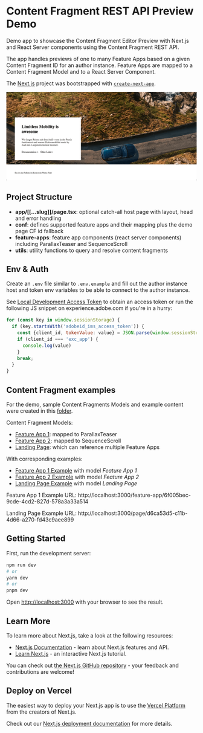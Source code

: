 # Content Fragment REST API Preview Demo

Demo app to showcase the Content Fragment Editor Preview with Next.js and React Server components using the Content Fragment REST API. 

The app handles previews of one to many Feature Apps based on a given Content Fragment ID for an author instance. Feature Apps are mapped to a Content Fragment Model and to a React Server Component.   

The [Next.js](https://nextjs.org/) project was bootstrapped with [`create-next-app`](https://github.com/vercel/next.js/tree/canary/packages/create-next-app).

![demo](docs/images/demo.png) 

## Project Structure

- **app/[[...slug]]/page.tsx**: optional catch-all host page with layout, head and error handling 
- **conf**: defines supported feature apps and their mapping plus the demo page CF id fallback
- **feature-apps**: feature app components (react server components) including ParallaxTeaser and SequenceScroll
- **utils**: utility functions to query and resolve content fragments     

## Env & Auth

Create an `.env` file similar to `.env.example` and fill out the author instance host and token env variables to be able to connect to the author instance.

See [Local Development Access Token](https://experienceleague.adobe.com/docs/experience-manager-learn/getting-started-with-aem-headless/authentication/local-development-access-token.html?lang=en) to obtain an access token or run the following JS snippet on experience.adobe.com if you're in a hurry:

```js
for (const key in window.sessionStorage) {
  if (key.startsWith('adobeid_ims_access_token')) {
    const {client_id, tokenValue: value} = JSON.parse(window.sessionStorage[key]);
    if (client_id === 'exc_app') {
      console.log(value)
    }
    break;
  }
}
```

## Content Fragment examples

For the demo, sample Content Fragments Models and example content were created in this [folder](https://experience.adobe.com/?repo=author-p98108-e908839.adobeaemcloud.com#/@audiag/aem/cf/admin/content/dam/live-preview/en). 

Content Fragment Models: 
- [Feature App 1](https://author-p98108-e908839.adobeaemcloud.com/ui#/aem/mnt/overlay/dam/cfm/models/editor/content/editor.html/conf/Live-Preview-Hackathon/settings/dam/cfm/models/feature-app-1): mapped to ParallaxTeaser  
- [Feature App 2](https://author-p98108-e908839.adobeaemcloud.com/ui#/aem/mnt/overlay/dam/cfm/models/editor/content/editor.html/conf/Live-Preview-Hackathon/settings/dam/cfm/models/feature-app-2): mapped to SequenceScroll  
- [Landing Page](https://author-p98108-e908839.adobeaemcloud.com/ui#/aem/mnt/overlay/dam/cfm/models/editor/content/editor.html/conf/Live-Preview-Hackathon/settings/dam/cfm/models/landing-page): which can reference multiple Feature Apps  

With corresponding examples:
- [Feature App 1 Example](https://experience.adobe.com/?repo=author-p98108-e908839.adobeaemcloud.com#/@audiag/aem/cf/editor/editor/content%2Fdam%2Flive-preview%2Fen%2Fcontent-fragment) with model *Feature App 1*
- [Feature App 2 Example](https://experience.adobe.com/?repo=author-p98108-e908839.adobeaemcloud.com#/@audiag/aem/cf/editor/editor/content%2Fdam%2Flive-preview%2Fen%2Ffeature-app-2-example) with model *Feature App 2*
- [Landing Page Example](https://experience.adobe.com/?repo=author-p98108-e908839.adobeaemcloud.com#/@audiag/aem/cf/editor/editor/content%2Fdam%2Flive-preview%2Fen%2Flanding-page-example) with model *Landing Page*  


Feature App 1 Example URL: http://localhost:3000/feature-app/6f005bec-9cde-4cd2-827d-578a3a33a514

Landing Page Example URL: http://localhost:3000/page/d6ca53d5-c11b-4d66-a270-fd43c9aee899 

## Getting Started

First, run the development server:

```bash
npm run dev
# or
yarn dev
# or
pnpm dev
```

Open [http://localhost:3000](http://localhost:3000) with your browser to see the result.


## Learn More

To learn more about Next.js, take a look at the following resources:

- [Next.js Documentation](https://nextjs.org/docs) - learn about Next.js features and API.
- [Learn Next.js](https://nextjs.org/learn) - an interactive Next.js tutorial.

You can check out [the Next.js GitHub repository](https://github.com/vercel/next.js/) - your feedback and contributions are welcome!

## Deploy on Vercel

The easiest way to deploy your Next.js app is to use the [Vercel Platform](https://vercel.com/new?utm_medium=default-template&filter=next.js&utm_source=create-next-app&utm_campaign=create-next-app-readme) from the creators of Next.js.

Check out our [Next.js deployment documentation](https://nextjs.org/docs/deployment) for more details.

